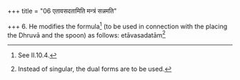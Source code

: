 +++
title = "06 एतावसदतामिति मन्त्रं सन्नमति"

+++
6. He modifies the formula[^1] (to be used in connection with the placing the Dhruvā and the spoon) as follows: etāvasadatām[^2]   


[^1]: See II.10.4.  

[^2]: Instead of singular, the dual forms are to be used.
